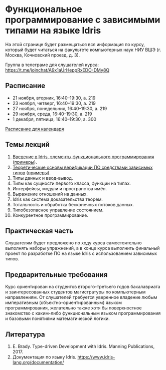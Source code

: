 # Функциональное программирование с зависимыми типами на языке Idris

На этой странице будет размещаться вся информация по курсу, который будет читаться на факультете компьютерных наук НИУ ВШЭ (г. Москва, Кочновский проезд, д. 3).

Группа в телеграме для слушателей курса: https://t.me/joinchat/A9x1aUrHeppRxEDO-DMy8Q

## Расписание
* 21 ноября, вторник, 16:40–19:30, а. 219
* 23 ноября, четверг, 16:40–19:30, а. 219
* 27 ноября, понедельник, 16:40–19:30, а. 219
* 29 ноября, среда, 16:40–19:30, а. 219
* 1 декабря, пятница, 16:40–19:30, а. 300

[Расписание для календаря](/idris-event.ics?raw=true)

## Темы лекций
1. [Введение в Idris, элементы функционального программирования](/slides/lect01.pdf) ([примеры](/code/01/)).
2. [Теоретические основы верификации ПО средствами зависимых типов](/slides/lect02.pdf) ([примеры](/code/02/)).
3. Типы данных и ввод-вывод.
4. Типы как сущности первого класса, функции на типах.
5. Интерфейсы, модули и пространства имён.
6. Выражение отношений на данных.
7. Idris как система доказательства теорем.
8. Тотальность и обработка бесконечных потоков данных.
9. Типобезопасное управление состоянием.
10. Конкурентное программирование.


## Практическая часть
Слушателям будет предложено по ходу курса самостоятельно выполнять наборы упражнений, 
а в конце курса выполнить финальный проект по разработке ПО на языке Idris с использованием зависимых типов.

## Предварительные требования
Курс ориентирован на студентов второго-третьего годов бакалавриата и заинтересованных студентов
магистратуры по компьютерным направлениям. От слушателей требуется уверенное владение любым
императивным (объектно-ориентированным) языком программирования, желательно также хотя бы
поверхностное знакомство с каким-либо функциональным языком программирования и базовыми понятиями
математической логики.

## Литература
1. E. Brady. Type-driven Development with Idris. Manning Publications, 2017.
2. Документация по языку Idris. https://www.idris-lang.org/documentation/
